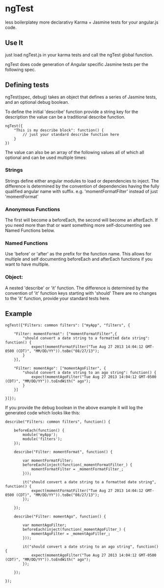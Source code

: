 # ngTest


less boilerplatey more declarativy Karma + Jasmine tests for your angular.js code.

## Use It
just load ngTest.js in your karma tests and call the ngTest global function.

ngTest does code generation of Angular specific Jasmine tests per the following spec.

## Defining tests
ngTest(spec, debug) takes an object that defines a series of Jasmine tests, and an optional debug boolean.

To define the initial 'describe' function provide a string key for the description
the value can be a traditional describe function.

	ngTest({
		"This is my describe block": function() {
			// just your standard describe function here
		}
	})

The value can also be an array of the following values all of which
all optional and can be used multiple times:

### Strings
Strings define either angular modules to load or dependencies to inject.
The difference is determined by the convention of dependencies having the fully qualified angular name with suffix.
e.g. 'momentFormatFilter' instead of just 'momentFormat'

### Anonymous Functions
The first will become a beforeEach,
the second will become an afterEach. If you need more than that or want something more self-documenting see Named Functions below.

### Named Functions
Use 'before' or 'after' as the prefix for the function name.
This allows for multiple and self documenting
beforeEach and afterEach functions if you want to have multiple.

### Object:
A nested 'describe' or 'it' function.
The difference is determined by the convention of 'it' function keys starting with 'should'
There are no changes to the 'it' function, provide your standard tests here.

## Example
	ngTest({"Filters: common filters": ["myApp", "filters", {

		"Filter: momentFormat": ["momentFormatFilter",{
			"should convert a date string to a formatted date string": function() {
				expect(momentFormatFilter("Tue Aug 27 2013 14:04:12 GMT-0500 (CDT)", "MM/DD/YY")).toBe("08/27/13");
			}
		}],

		"Filter: momentAgo": ["momentAgoFilter", {
			"should convert a date string to an ago string": function() {
				expect(momentAgoFilter("Tue Aug 27 2013 14:04:12 GMT-0500 (CDT)", "MM/DD/YY")).toEndWith(" ago");
			}
		}]

	}]});

If you provide the debug boolean in the above example it will log the generated code which looks like this:

	describe("Filters: common filters", function() {

		beforeEach(function() {
			module('myApp');
			module('filters');
		});

		describe("Filter: momentFormat", function() {

			var momentFormatFilter;
			beforeEach(inject(function(_momentFormatFilter_) {
				momentFormatFilter = _momentFormatFilter_;
			}));

			it("should convert a date string to a formatted date string", function() {
				expect(momentFormatFilter("Tue Aug 27 2013 14:04:12 GMT-0500 (CDT)", "MM/DD/YY")).toBe("08/27/13");
			});

		});

		describe("Filter: momentAgo", function() {

			var momentAgoFilter;
			beforeEach(inject(function(_momentAgoFilter_) {
				momentAgoFilter = _momentAgoFilter_;
			}));

			it("should convert a date string to an ago string", function() {
				expect(momentAgoFilter("Tue Aug 27 2013 14:04:12 GMT-0500 (CDT)", "MM/DD/YY")).toEndWith(" ago");
			});

		});

	});
